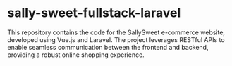 # sally-sweet-fullstack-laravel
This repository contains the code for the SallySweet e-commerce website, developed using Vue.js and Laravel. The project leverages RESTful APIs to enable seamless communication between the frontend and backend, providing a robust online shopping experience. 
